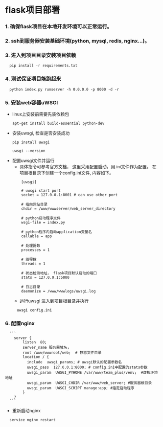# flask项目部署
  ### 1. 确保flask项目在本地开发环境可以正常运行。
  ### 2. ssh到服务器安装基础环境(python, mysql, redis, nginx...)。
  ### 3. 进入到项目目录安装项目依赖
      pip install -r requirements.txt
  ### 4. 测试保证项目能跑起来
      python index.py runserver -h 0.0.0.0 -p 8000 -d -r
  ### 5. 安装web容器uWSGI
  - linux上安装前需要先装依赖包
    ```
    apt-get install build-essential python-dev
    ```
  - 安装uwsgi, 检查是否安装成功
    ``` 
    pip install uwsgi
    
    uwsgi --version
    ```
  - 配置uwsgi文件并运行
    - 具体指令可参考官方文档， 这里采用配置启动，用.ini文件作为配置， 在项目根目录下创建一个config.ini文件, 内容如下。
    ```
        [uwsgi]

        # uwsgi start port 
        socket = 127.0.0.1:8001 # can use other port

        # 指向网站目录
        chdir = /www/wwwserver/web_server_directory

        # python启动程序文件
        wsgi-file = index.py

        # python程序内启动application变量名
        callable = app

        # 处理器数
        processes = 1

        # 线程数
        threads = 1

        # 状态检测地址， flask项目默认启动的端口
        stats = 127.0.0.1:5000 

        # 日志目录
        daemonize = /www/wwwlogs/uwsgi.log
    ```
    - 运行uwsgi
      进入到项目根目录并执行
    ```
      uwsgi config.ini
    ```
  ### 6. 配置nginx
      ```
        server {
            listen  80;
            server_name 服务器域名;
            root /www/wwwroot/web;  # 静态文件目录
            location / {
              include  uwsgi_params; # uwsgi默认的配置参数名
              uwsgi_pass  127.0.0.1:8000; # config.ini中配置的stats参数
              uwsgi_param  UWSGI_PYHOME /var/www/team_plus/venv;  #虚拟环境地址
              uwsgi_param  UWSGI_CHDIR /var/www/web_server; #服务器根目录 
              uwsgi_param  UWSGI_SCRIPT manage:app; #指定启动程序
            }
        }
      ```
  - 重新启动nginx
  ```
    service nginx restart
  ```